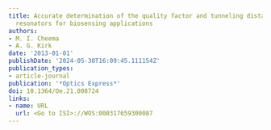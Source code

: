```yaml
---
title: Accurate determination of the quality factor and tunneling distance of axisymmetric
  resonators for biosensing applications
authors:
- M. I. Cheema
- A. G. Kirk
date: '2013-01-01'
publishDate: '2024-05-30T16:09:45.111154Z'
publication_types:
- article-journal
publication: '*Optics Express*'
doi: 10.1364/Oe.21.008724
links:
- name: URL
  url: <Go to ISI>://WOS:000317659300087
---
```

